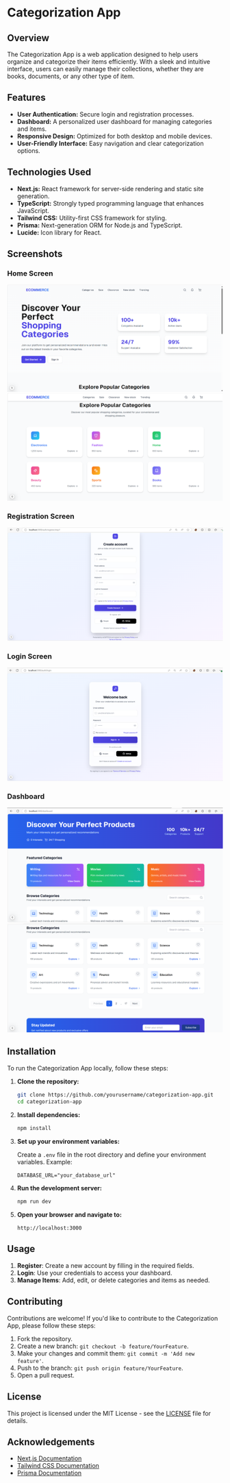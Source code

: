 # Categorization App

## Overview

The Categorization App is a web application designed to help users organize and categorize their items efficiently. With a sleek and intuitive interface, users can easily manage their collections, whether they are books, documents, or any other type of item.

## Features

- **User Authentication:** Secure login and registration processes.
- **Dashboard:** A personalized user dashboard for managing categories and items.
- **Responsive Design:** Optimized for both desktop and mobile devices.
- **User-Friendly Interface:** Easy navigation and clear categorization options.

## Technologies Used

- **Next.js:** React framework for server-side rendering and static site generation.
- **TypeScript:** Strongly typed programming language that enhances JavaScript.
- **Tailwind CSS:** Utility-first CSS framework for styling.
- **Prisma:** Next-generation ORM for Node.js and TypeScript.
- **Lucide:** Icon library for React.

## Screenshots

### Home Screen
![Home Screen](https://github.com/SachinMhetre678/E-commerce/blob/main/public/Screenshot%202024-10-27%20085748.png?raw=true)
![Home Screen](https://github.com/SachinMhetre678/E-commerce/blob/main/public/Screenshot%202024-10-27%20085847.png?raw=true)

### Registration Screen
![Registration Screen](https://github.com/SachinMhetre678/E-commerce/blob/main/public/Screenshot%202024-10-27%20085912.png?raw=true) 

### Login Screen
![Login Screen](https://github.com/SachinMhetre678/E-commerce/blob/main/public/Screenshot%202024-10-27%20085932.png?raw=true) <!-- Replace with your screenshot -->

### Dashboard
![Dashboard](https://github.com/SachinMhetre678/E-commerce/blob/main/public/Screenshot%202024-10-27%20085953.png?raw=true)
![Dashboard](https://github.com/SachinMhetre678/E-commerce/blob/main/public/Screenshot%202024-10-27%20090022.png?raw=true)<!-- Replace with your screenshot -->

## Installation

To run the Categorization App locally, follow these steps:

1. **Clone the repository:**

   ```bash
   git clone https://github.com/yourusername/categorization-app.git
   cd categorization-app
   ```

2. **Install dependencies:**

   ```bash
   npm install
   ```

3. **Set up your environment variables:**

   Create a `.env` file in the root directory and define your environment variables. Example:

   ```plaintext
   DATABASE_URL="your_database_url"
   ```

4. **Run the development server:**

   ```bash
   npm run dev
   ```

5. **Open your browser and navigate to:**

   ```
   http://localhost:3000
   ```

## Usage

1. **Register**: Create a new account by filling in the required fields.
2. **Login**: Use your credentials to access your dashboard.
3. **Manage Items**: Add, edit, or delete categories and items as needed.

## Contributing

Contributions are welcome! If you'd like to contribute to the Categorization App, please follow these steps:

1. Fork the repository.
2. Create a new branch: `git checkout -b feature/YourFeature`.
3. Make your changes and commit them: `git commit -m 'Add new feature'`.
4. Push to the branch: `git push origin feature/YourFeature`.
5. Open a pull request.

## License

This project is licensed under the MIT License - see the [LICENSE](LICENSE) file for details.

## Acknowledgements

- [Next.js Documentation](https://nextjs.org/docs)
- [Tailwind CSS Documentation](https://tailwindcss.com/docs)
- [Prisma Documentation](https://www.prisma.io/docs)
